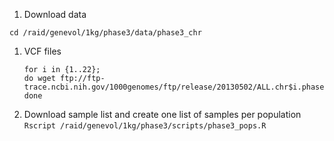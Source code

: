 1. Download data

  `cd /raid/genevol/1kg/phase3/data/phase3_chr`

1. VCF files
    ```
    for i in {1..22};
    do wget ftp://ftp-trace.ncbi.nih.gov/1000genomes/ftp/release/20130502/ALL.chr$i.phase3_shapeit2_mvncall_integrated_v5a.20130502.genotypes.vcf.gz*;
    done
    ```
  2. Download sample list and create one list of samples per population  
    `Rscript /raid/genevol/1kg/phase3/scripts/phase3_pops.R`
